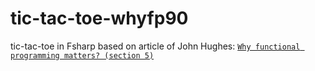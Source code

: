 # tic-tac-toe-whyfp90
tic-tac-toe in Fsharp based on article of John Hughes: [`Why functional programming matters? (section 5)`](https://www.cs.kent.ac.uk/people/staff/dat/miranda/whyfp90.pdf)
